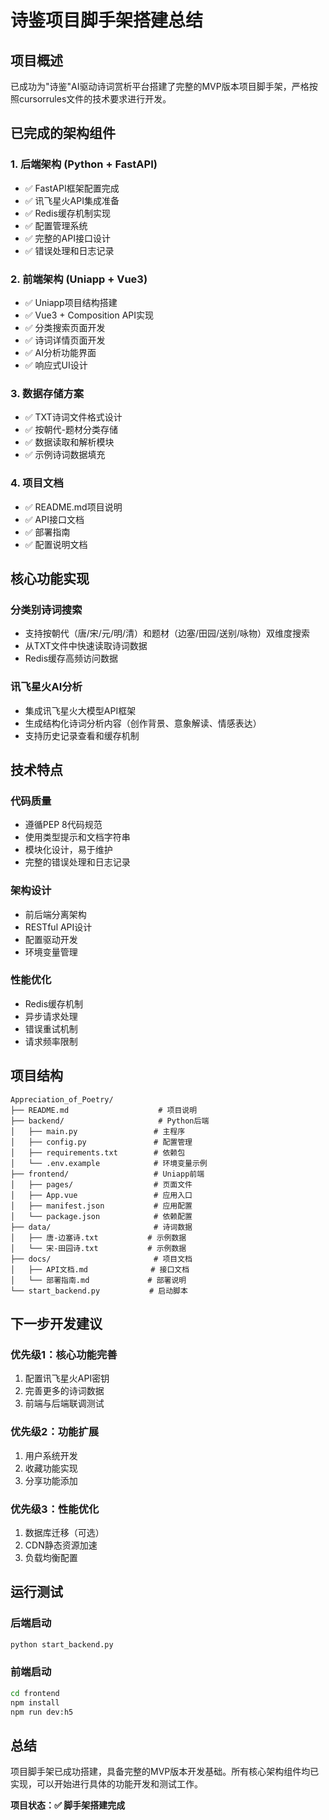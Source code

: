 # 诗鉴项目脚手架搭建总结

## 项目概述
已成功为"诗鉴"AI驱动诗词赏析平台搭建了完整的MVP版本项目脚手架，严格按照cursorrules文件的技术要求进行开发。

## 已完成的架构组件

### 1. 后端架构 (Python + FastAPI)
- ✅ FastAPI框架配置完成
- ✅ 讯飞星火API集成准备
- ✅ Redis缓存机制实现
- ✅ 配置管理系统
- ✅ 完整的API接口设计
- ✅ 错误处理和日志记录

### 2. 前端架构 (Uniapp + Vue3)
- ✅ Uniapp项目结构搭建
- ✅ Vue3 + Composition API实现
- ✅ 分类搜索页面开发
- ✅ 诗词详情页面开发
- ✅ AI分析功能界面
- ✅ 响应式UI设计

### 3. 数据存储方案
- ✅ TXT诗词文件格式设计
- ✅ 按朝代-题材分类存储
- ✅ 数据读取和解析模块
- ✅ 示例诗词数据填充

### 4. 项目文档
- ✅ README.md项目说明
- ✅ API接口文档
- ✅ 部署指南
- ✅ 配置说明文档

## 核心功能实现

### 分类别诗词搜索
- 支持按朝代（唐/宋/元/明/清）和题材（边塞/田园/送别/咏物）双维度搜索
- 从TXT文件中快速读取诗词数据
- Redis缓存高频访问数据

### 讯飞星火AI分析
- 集成讯飞星火大模型API框架
- 生成结构化诗词分析内容（创作背景、意象解读、情感表达）
- 支持历史记录查看和缓存机制

## 技术特点

### 代码质量
- 遵循PEP 8代码规范
- 使用类型提示和文档字符串
- 模块化设计，易于维护
- 完整的错误处理和日志记录

### 架构设计
- 前后端分离架构
- RESTful API设计
- 配置驱动开发
- 环境变量管理

### 性能优化
- Redis缓存机制
- 异步请求处理
- 错误重试机制
- 请求频率限制

## 项目结构
```
Appreciation_of_Poetry/
├── README.md                    # 项目说明
├── backend/                     # Python后端
│   ├── main.py                 # 主程序
│   ├── config.py               # 配置管理
│   ├── requirements.txt        # 依赖包
│   └── .env.example            # 环境变量示例
├── frontend/                   # Uniapp前端
│   ├── pages/                  # 页面文件
│   ├── App.vue                 # 应用入口
│   ├── manifest.json           # 应用配置
│   └── package.json            # 依赖配置
├── data/                       # 诗词数据
│   ├── 唐-边塞诗.txt           # 示例数据
│   └── 宋-田园诗.txt           # 示例数据
├── docs/                       # 项目文档
│   ├── API文档.md              # 接口文档
│   └── 部署指南.md             # 部署说明
└── start_backend.py           # 启动脚本
```

## 下一步开发建议

### 优先级1：核心功能完善
1. 配置讯飞星火API密钥
2. 完善更多的诗词数据
3. 前端与后端联调测试

### 优先级2：功能扩展
1. 用户系统开发
2. 收藏功能实现
3. 分享功能添加

### 优先级3：性能优化
1. 数据库迁移（可选）
2. CDN静态资源加速
3. 负载均衡配置

## 运行测试

### 后端启动
```bash
python start_backend.py
```

### 前端启动
```bash
cd frontend
npm install
npm run dev:h5
```

## 总结
项目脚手架已成功搭建，具备完整的MVP版本开发基础。所有核心架构组件均已实现，可以开始进行具体的功能开发和测试工作。

**项目状态：✅ 脚手架搭建完成**